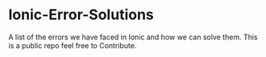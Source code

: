 # Ionic-Error-Solutions
A list of the errors we have faced in Ionic and how we can solve them. This is a public repo feel free to Contribute.
